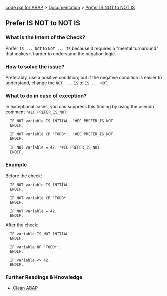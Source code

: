[code pal for ABAP](../../README.md) > [Documentation](../check_documentation.md) > [Prefer IS NOT to NOT IS](prefer-is-not-to-not-is.md)

## Prefer IS NOT to NOT IS

### What is the Intent of the Check?

Prefer `IS ... NOT` to `NOT ... IS` because it requires a "mental turnaround" that makes it harder to understand the negation logic.

### How to solve the issue?

Preferably, use a positive condition; but if the negative condition is easier to understand, change the `NOT ... IS` to `IS ... NOT`.

### What to do in case of exception?

In exceptional cases, you can suppress this finding by using the pseudo comment `"#EC PREFER_IS_NOT`:

```abap
  IF NOT variable IS INITIAL. "#EC PREFER_IS_NOT
  ENDIF.
```

```abap
  IF NOT variable CP 'TODO*'. "#EC PREFER_IS_NOT
  ENDIF.
```

```abap
  IF NOT variable = 42. "#EC PREFER_IS_NOT
  ENDIF.
```

### Example

Before the check:

```abap
  IF NOT variable IS INITIAL.
  ENDIF.
```

```abap
  IF NOT variable CP 'TODO*'.
  ENDIF.
```

```abap
  IF NOT variable = 42.
  ENDIF.
```

After the check:

```abap
  IF variable IS NOT INITIAL.
  ENDIF.
```

```abap
  IF variable NP 'TODO*'.
  ENDIF.
```

```abap
  IF variable <> 42.
  ENDIF.
```

### Further Readings & Knowledge

* [Clean ABAP](https://github.com/SAP/styleguides/blob/main/clean-abap/CleanABAP.md#prefer-is-not-to-not-is)
